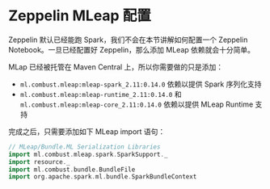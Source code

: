 # Zeppelin MLeap 配置

Zeppelin 默认已经能跑 Spark，我们不会在本节讲解如何配置一个 Zeppelin Notebook。一旦已经配置好 Zeppelin，那么添加 MLeap 依赖就会十分简单。

MLap 已经被托管在 Maven Central 上，所以你需要做的只是添加：

* `ml.combust.mleap:mleap-spark_2.11:0.14.0` 依赖以提供 Spark 序列化支持
* `ml.combust.mleap:mleap-runtime_2.11:0.14.0` 和 `ml.combust.mleap:mleap-core_2.11:0.14.0` 依赖以提供 MLeap Runtime 支持

完成之后，只需要添加如下 MLeap import 语句：

```scala
// MLeap/Bundle.ML Serialization Libraries
import ml.combust.mleap.spark.SparkSupport._
import resource._
import ml.combust.bundle.BundleFile
import org.apache.spark.ml.bundle.SparkBundleContext
```
